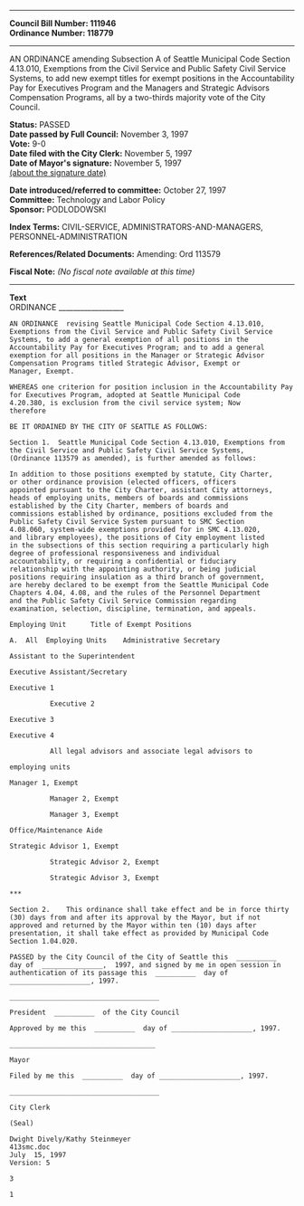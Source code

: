 * * * * *  
  
**Council Bill Number: [](#h0)[](#h2)111946**   
**Ordinance Number: 118779**  
  
* * * * *  
  
AN ORDINANCE amending Subsection A of Seattle Municipal Code Section 4.13.010, Exemptions from the Civil Service and Public Safety Civil Service Systems, to add new exempt titles for exempt positions in the Accountability Pay for Executives Program and the Managers and Strategic Advisors Compensation Programs, all by a two-thirds majority vote of the City Council.  
  
**Status:** PASSED   
**Date passed by Full Council:** November 3, 1997   
**Vote:** 9-0   
**Date filed with the City Clerk:** November 5, 1997   
**Date of Mayor's signature:** November 5, 1997   
[(about the signature date)](/~public/approvaldate.htm)   
  
  
**Date introduced/referred to committee:** October 27, 1997   
**Committee:** Technology and Labor Policy   
**Sponsor:** PODLODOWSKI   
  
**Index Terms:** CIVIL-SERVICE, ADMINISTRATORS-AND-MANAGERS, PERSONNEL-ADMINISTRATION  
  
**References/Related Documents:** Amending: Ord 113579  
  
**Fiscal Note:** *(No fiscal note available at this time)*  
  
* * * * *  
  
**Text**  
    ORDINANCE __________________  
  
    AN ORDINANCE  revising Seattle Municipal Code Section 4.13.010,  
    Exemptions from the Civil Service and Public Safety Civil Service  
    Systems, to add a general exemption of all positions in the  
    Accountability Pay for Executives Program; and to add a general  
    exemption for all positions in the Manager or Strategic Advisor  
    Compensation Programs titled Strategic Advisor, Exempt or  
    Manager, Exempt.  
  
    WHEREAS one criterion for position inclusion in the Accountability Pay  
    for Executives Program, adopted at Seattle Municipal Code  
    4.20.380, is exclusion from the civil service system; Now  
    therefore  
  
    BE IT ORDAINED BY THE CITY OF SEATTLE AS FOLLOWS:  
  
    Section 1.  Seattle Municipal Code Section 4.13.010, Exemptions from  
    the Civil Service and Public Safety Civil Service Systems,  
    (Ordinance 113579 as amended), is further amended as follows:  
  
    In addition to those positions exempted by statute, City Charter,  
    or other ordinance provision (elected officers, officers  
    appointed pursuant to the City Charter, assistant City attorneys,  
    heads of employing units, members of boards and commissions  
    established by the City Charter, members of boards and  
    commissions established by ordinance, positions excluded from the  
    Public Safety Civil Service System pursuant to SMC Section  
    4.08.060, system-wide exemptions provided for in SMC 4.13.020,  
    and library employees), the positions of City employment listed  
    in the subsections of this section requiring a particularly high  
    degree of professional responsiveness and individual  
    accountability, or requiring a confidential or fiduciary  
    relationship with the appointing authority, or being judicial  
    positions requiring insulation as a third branch of government,  
    are hereby declared to be exempt from the Seattle Municipal Code  
    Chapters 4.04, 4.08, and the rules of the Personnel Department  
    and the Public Safety Civil Service Commission regarding  
    examination, selection, discipline, termination, and appeals.  
  
    Employing Unit      Title of Exempt Positions  
  
    A.  All  Employing Units    Administrative Secretary  
  
    Assistant to the Superintendent  
  
    Executive Assistant/Secretary  
  
    Executive 1  
  
              Executive 2  
  
    Executive 3  
  
    Executive 4  
  
              All legal advisors and associate legal advisors to  
  
    employing units  
  
    Manager 1, Exempt  
  
              Manager 2, Exempt  
  
              Manager 3, Exempt  
  
    Office/Maintenance Aide  
  
    Strategic Advisor 1, Exempt  
  
              Strategic Advisor 2, Exempt  
  
              Strategic Advisor 3, Exempt  
  
    ***  
  
    Section 2.    This ordinance shall take effect and be in force thirty  
    (30) days from and after its approval by the Mayor, but if not  
    approved and returned by the Mayor within ten (10) days after  
    presentation, it shall take effect as provided by Municipal Code  
    Section 1.04.020.  
  
    PASSED by the City Council of the City of Seattle this  __________  
    day of  _______________,  1997, and signed by me in open session in  
    authentication of its passage this  __________  day of  
    ____________________, 1997.  
  
    _____________________________________  
  
    President  __________  of the City Council  
  
    Approved by me this  __________  day of ____________________, 1997.  
  
    ____________________________________  
  
    Mayor  
  
    Filed by me this  __________  day of ____________________, 1997.  
  
    _____________________________________  
  
    City Clerk  
  
    (Seal)  
  
    Dwight Dively/Kathy Steinmeyer  
    413smc.doc  
    July  15, 1997  
    Version: 5  
  
    3  
  
    1  
